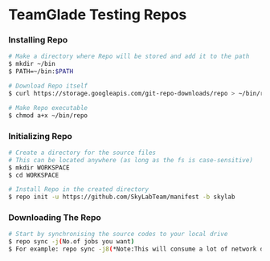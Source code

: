 # TeamGlade Testing Repos #

### Installing Repo ###

```bash
# Make a directory where Repo will be stored and add it to the path
$ mkdir ~/bin
$ PATH=~/bin:$PATH

# Download Repo itself
$ curl https://storage.googleapis.com/git-repo-downloads/repo > ~/bin/repo

# Make Repo executable
$ chmod a+x ~/bin/repo
```

### Initializing Repo ###

```bash
# Create a directory for the source files
# This can be located anywhere (as long as the fs is case-sensitive)
$ mkdir WORKSPACE
$ cd WORKSPACE

# Install Repo in the created directory
$ repo init -u https://github.com/SkyLabTeam/manifest -b skylab
```

### Downloading The Repo ###
```bash
# Start by synchronising the source codes to your local drive
$ repo sync -j(No.of jobs you want)
$ For example: repo sync -j8(*Note:This will consume a lot of network data)
```
